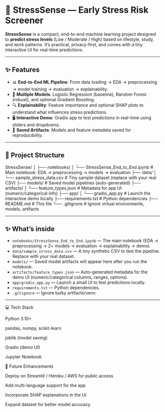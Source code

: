 # 🧠 StressSense — Early Stress Risk Screener

**StressSense** is a compact, end-to-end machine learning project designed to **predict stress levels** (Low / Moderate / High) based on lifestyle, study, and work patterns. It’s practical, privacy-first, and comes with a tiny interactive UI for real-time predictions.  

---

## ✨ Features

- 📊 **End-to-End ML Pipeline**: From data loading → EDA → preprocessing → model training → evaluation → explainability.  
- 🤖 **Multiple Models**: Logistic Regression (baseline), Random Forest (robust), and optional Gradient Boosting.  
- 🔍 **Explainability**: Feature importance and optional SHAP plots to understand what influences stress predictions.  
- 🖥 **Interactive Demo**: Gradio app to test predictions in real-time using sliders and dropdowns.  
- 💾 **Saved Artifacts**: Models and feature metadata saved for reproducibility.  

---

## 📂 Project Structure

StressSense/
│
├── notebooks/
│ └── StressSense_End_to_End.ipynb # Main notebook: EDA → preprocessing → models → evaluation
├── data/
│ └── sample_stress_data.csv # Tiny sample dataset (replace with your real CSV)
├── models/ # Saved model pipelines (auto-generated)
├── artifacts/
│ └── feature_types.json # Metadata for app UI (numeric/categorical info)
├── app/
│ └── gradio_app.py # Launch the interactive demo locally
├── requirements.txt # Python dependencies
├── README.md # This file
└── .gitignore # Ignore virtual environments, models, artifacts

---
## ✨ What’s inside
- `notebooks/StressSense_End_to_End.ipynb` — The main notebook (EDA → preprocessing → 2+ models → evaluation → explainability → demo).
- `data/sample_stress_data.csv` — A tiny synthetic CSV to test the pipeline. Replace with your real dataset.
- `models/` — Saved model artifacts will appear here after you run the notebook.
- `artifacts/feature_types.json` — Auto-generated metadata for the demo UI (numeric/categorical columns, ranges, options).
- `app/gradio_app.py` — Launch a small UI to test predictions locally.
- `requirements.txt` — Python dependencies.
- `.gitignore` — Ignore bulky artifacts/venv.
---
💻 Tech Stack

Python 3.10+

pandas, numpy, scikit-learn

joblib (model saving)

Gradio (demo UI)

Jupyter Notebook


📌 Future Enhancements

Deploy on Streamlit / Heroku / AWS for public access

Add multi-language support for the app

Incorporate SHAP explanations in the UI

Expand dataset for better model accuracy
